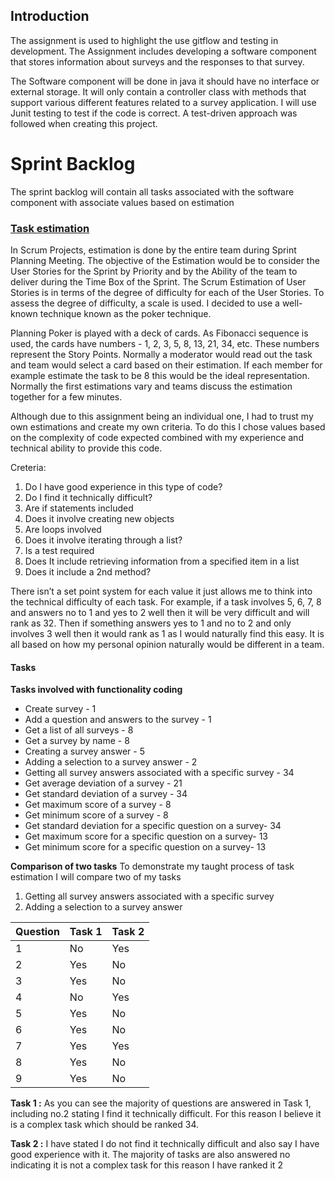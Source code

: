 ## Introduction

The assignment is used to highlight the use gitflow and testing in development. The Assignment includes developing a software component that stores information about surveys and the responses to that survey.

The Software component will be done in java it should have no interface or external storage. It will only contain a controller class with methods that support various different features related to a survey application. I will use Junit testing to test if the code is correct. A test-driven approach was followed when creating this project.

# Sprint Backlog

The sprint backlog will contain all tasks associated with the software component with associate values based on estimation

### [Task estimation](https://www.tutorialspoint.com/estimation_techniques/estimation_techniques_planning_poker.html)

In Scrum Projects, estimation is done by the entire team during Sprint Planning Meeting. The objective of the Estimation would be to consider the User Stories for the Sprint by Priority and by the Ability of the team to deliver during the Time Box of the Sprint. The Scrum Estimation of User Stories is in terms of the degree of difficulty for each of the User Stories. To assess the degree of difficulty, a scale is used. I decided to use a well-known technique known as the poker technique. 

Planning Poker is played with a deck of cards. As Fibonacci sequence is used, the cards have numbers - 1, 2, 3, 5, 8, 13, 21, 34, etc. These numbers represent the Story Points. Normally a moderator would read out the task and team would select a card based on their estimation. If each member for example estimate the task to be 8 this would be the ideal representation. Normally the first estimations vary and teams discuss the estimation together for a few minutes.

Although due to this assignment being an individual one, I had to trust my own estimations and create my own criteria. To do this I chose values based on the complexity of code expected combined with my experience and technical ability to provide this code.

Creteria:
1.	Do I have good experience in this type of code?
2.	Do I find it technically difficult?
3.	Are if statements included 
4.	Does it involve creating new objects 
5.	Are loops involved
6.	Does it involve iterating through a list?
7.	Is a test required
8.	Does It include retrieving information from a specified item in a list
9.	Does it include a 2nd method? 


There isn’t a set point system for each value it just allows me to think into the technical difficulty of each task. For example, if a task involves 5, 6, 7, 8 and answers no to 1 and yes to 2 well then it will be very difficult and will rank as 32. Then if something answers yes to 1 and no to 2 and only involves 3 well then it would rank as 1 as I would naturally find this easy. It is all based on how my personal opinion naturally would be different in a team.


#### Tasks

**Tasks involved with functionality coding**

*	Create survey - 1
*	Add a question and answers to the survey - 1
*	Get a list of all surveys - 8
*	Get a survey by name - 8
*	Creating a survey answer - 5
*	Adding a selection to a survey answer - 2
*	Getting all survey answers associated with a specific survey - 34
*	Get average deviation of a survey - 21
*	Get standard deviation of a survey - 34
*	Get maximum score of a survey - 8
*	Get minimum score of a survey - 8
*	Get standard deviation for a specific question on a survey- 34
*	Get maximum score for a specific question on a survey- 13
*	Get minimum score for a specific question on a survey- 13

**Comparison of two tasks**
To demonstrate my taught process of task estimation I will compare two of my tasks

1. Getting all survey answers associated with a specific survey
2. Adding a selection to a survey answer

| Question 	| Task 1 	| Task 2 	|
|----------	|--------	|--------	|
| 1        	| No    	 | Yes     |
| 2        	| Yes    	| No     	|
| 3        	| Yes    	| No     	|
| 4        	| No    	 | Yes     |
| 5        	| Yes     | No    	 |
| 6        	| Yes    	| No    	 |
| 7        	| Yes    	| Yes     |
| 8        	| Yes    	| No     	|
| 9        	| Yes    	| No     	|

**Task 1 :** As you can see the majority of questions are answered in Task 1, including no.2 stating I find it technically difficult. For this reason I believe it is a complex task which should be ranked 34.

**Task 2 :** I have stated I do not find it technically difficult and also say I have good experience with it. The majority of tasks are also answered no indicating it is not a complex task for this reason I have ranked it 2
